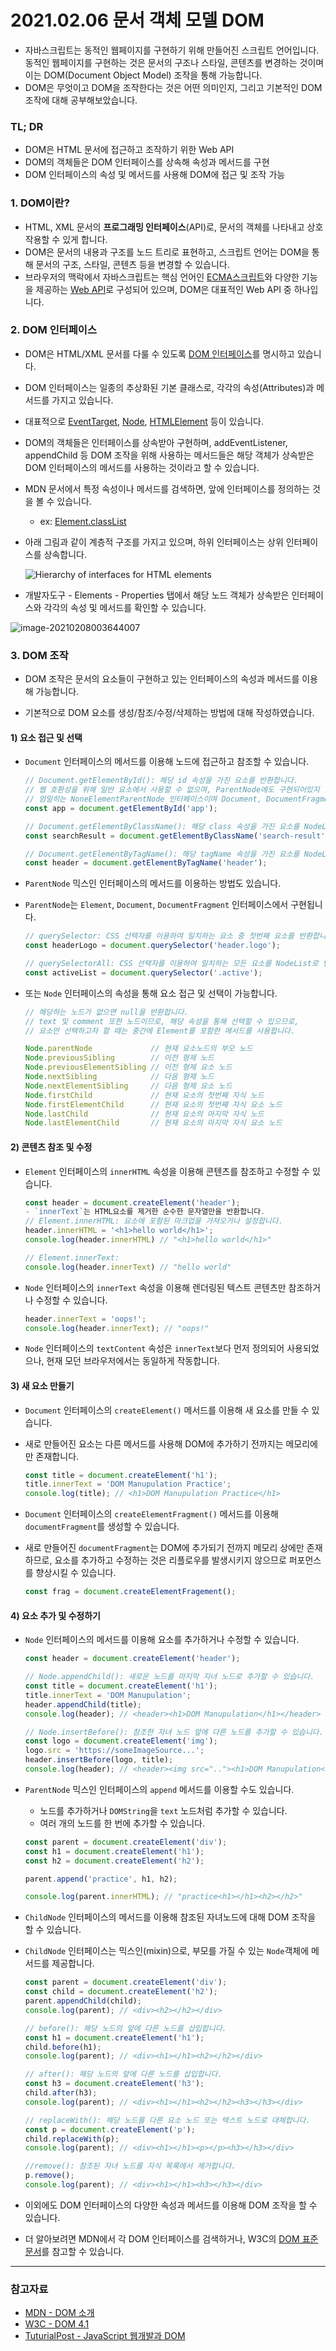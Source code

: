 # 2021.02.06 문서 객체 모델 DOM

- 자바스크립트는 동적인 웹페이지를 구현하기 위해 만들어진 스크립트 언어입니다. 동적인 웹페이지를 구현하는 것은 문서의 구조나 스타일, 콘텐츠를 변경하는 것이며 이는 DOM(Document Object Model) 조작을 통해 가능합니다.
- DOM은 무엇이고 DOM을 조작한다는 것은 어떤 의미인지, 그리고 기본적인 DOM 조작에 대해 공부해보았습니다.




### TL; DR

- DOM은 HTML 문서에 접근하고 조작하기 위한 Web API
- DOM의 객체들은 DOM 인터페이스를 상속해 속성과 메서드를 구현
- DOM 인터페이스의 속성 및 메서드를 사용해 DOM에 접근 및 조작 가능



### 1. DOM이란?

- HTML, XML 문서의 **프로그래밍 인터페이스**(API)로, 문서의 객체를 나타내고 상호작용할 수 있게 합니다.
- DOM은 문서의 내용과 구조를 노드 트리로 표현하고, 스크립트 언어는 DOM을 통해 문서의 구조, 스타일, 콘텐츠 등을 변경할 수 있습니다.
- 브라우저의 맥락에서 자바스크립트는 핵심 언어인 [ECMA스크립트](https://www.ecma-international.org/publications-and-standards/standards/ecma-262/)와 다양한 기능을 제공하는 [Web API](https://developer.mozilla.org/ko/docs/Web/API)로 구성되어 있으며, DOM은 대표적인 Web API 중 하나입니다.



### 2. DOM 인터페이스

- DOM은 HTML/XML 문서를 다룰 수 있도록 [DOM 인터페이스](https://www.w3.org/TR/2004/REC-DOM-Level-3-Core-20040407/DOM3-Core.html#introduction-ID-E7C30826)를 명시하고 있습니다.

- DOM 인터페이스는 일종의 추상화된 기본 클래스로, 각각의 속성(Attributes)과 메서드를 가지고 있습니다.

- 대표적으로 [EventTarget](https://developer.mozilla.org/ko/docs/Web/API/EventTarget), [Node](https://developer.mozilla.org/ko/docs/Web/API/Node), [HTMLElement](https://developer.mozilla.org/ko/docs/Web/API/HTMLElement) 등이 있습니다.

- DOM의 객체들은 인터페이스를 상속받아 구현하며, addEventListener, appendChild 등 DOM 조작을 위해 사용하는 메서드들은 해당 객체가 상속받은 DOM 인터페이스의 메서드를 사용하는 것이라고 할 수 있습니다.

- MDN 문서에서 특정 속성이나 메서드를 검색하면, 앞에 인터페이스를 정의하는 것을 볼 수 있습니다.

  - ex: [Element.classList](https://developer.mozilla.org/ko/docs/Web/API/Element/classList)

- 아래 그림과 같이 계층적 구조를 가지고 있으며, 하위 인터페이스는 상위 인터페이스를 상속합니다.

  ![Hierarchy of interfaces for HTML elements](https://mdn.mozillademos.org/files/16596/html-dom-hierarchy.svg)

- 개발자도구 - Elements - Properties 탭에서 해당 노드 객체가 상속받은 인터페이스와 각각의 속성 및 메서드를 확인할 수 있습니다.

![image-20210208003644007](210206_박태웅_DOM.assets/image-20210208003644007.png)



### 3. DOM 조작

- DOM 조작은 문서의 요소들이 구현하고 있는 인터페이스의 속성과 메서드를 이용해 가능합니다.

- 기본적으로 DOM 요소를 생성/참조/수정/삭제하는 방법에 대해 작성하였습니다.

  


#### 1) 요소 접근 및 선택

- `Document` 인터페이스의 메서드를 이용해 노드에 접근하고 참조할 수 있습니다.

  ```js
  // Document.getElementById(): 해당 id 속성을 가진 요소를 반환합니다.
  // 웹 호환성을 위해 일반 요소에서 사용할 수 없으며, ParentNode에도 구현되어있지 않습니다.
  // 엄밀히는 NoneElementParentNode 인터페이스이며 Document, DocumentFragment가 구현합니다.
  const app = document.getElementById('app');
  
  // Document.getElementByClassName(): 해당 class 속성을 가진 요소를 NodeList 객체로 묶어 반환합니다.
  const searchResult = document.getElementByClassName('search-result');
  
  // Document.getElementByTagName(): 해당 tagName 속성을 가진 요소를 NodeList 객체로 묶어 반환합니다.
  const header = document.getElementByTagName('header');
  ```

- `ParentNode`  믹스인 인터페이스의 메서드를 이용하는 방법도 있습니다.

- `ParentNode`는 `Element`, `Document`, `DocumentFragment` 인터페이스에서 구현됩니다.

  ``` js
  // querySelector: CSS 선택자를 이용하여 일치하는 요소 중 첫번째 요소를 반환합니다.
  const headerLogo = document.querySelector('header.logo');
  
  // querySelectorAll: CSS 선택자를 이용하여 일치하는 모든 요소를 NodeList로 반환합니다. 
  const activeList = document.querySelector('.active');
  ```

- 또는 `Node` 인터페이스의 속성을 통해 요소 접근 및 선택이 가능합니다.

  ``` js
  // 해당하는 노드가 없으면 null을 반환합니다.
  // text 및 comment 또한 노드이므로, 해당 속성을 통해 선택할 수 있으므로,
  // 요소만 선택하고자 할 때는 중간에 Element를 포함한 메서드를 사용합니다.
  
  Node.parentNode             // 현재 요소노드의 부모 노드
  Node.previousSibling        // 이전 형제 노드
  Node.previousElementSibling // 이전 형제 요소 노드
  Node.nextSibling            // 다음 형제 노드
  Node.nextElementSibling     // 다음 형제 요소 노드
  Node.firstChild             // 현재 요소의 첫번째 자식 노드
  Node.firstElementChild      // 현재 요소의 첫번째 자식 요소 노드
  Node.lastChild              // 현재 요소의 마지막 자식 노드
  Node.lastElementChild       // 현재 요소의 마지막 자식 요소 노드
  ```



#### 2) 콘텐츠 참조 및 수정

- `Element` 인터페이스의 `innerHTML` 속성을 이용해 콘텐츠를 참조하고 수정할 수 있습니다.

  ``` js
  const header = document.createElement('header');
  - `innerText`는 HTML요소를 제거한 순수한 문자열만을 반환합니다.
  // Element.innerHTML: 요소에 포함된 마크업을 가져오거나 설정합니다.
  header.innerHTML = '<h1>hello world</h1>';
  console.log(header.innerHTML) // "<h1>hello world</h1>"
  
  // Element.innerText: 
  console.log(header.innerText) // "hello world"
  ```

  

- `Node` 인터페이스의 `innerText` 속성을 이용해 렌더링된 텍스트 콘텐츠만 참조하거나 수정할 수 있습니다.

  ``` js
  header.innerText = 'oops!';
  console.log(header.innerText); // "oops!"
  ```

- `Node` 인터페이스의 `textContent` 속성은 `innerText`보다 먼저 정의되어 사용되었으나, 현재 모던 브라우저에서는 동일하게 작동합니다.



#### 3) 새 요소 만들기

- `Document` 인터페이스의 `createElement()` 메서드를 이용해 새 요소를 만들 수 있습니다.

- 새로 만들어진 요소는 다른 메서드를 사용해 DOM에 추가하기 전까지는 메모리에만 존재합니다.

  ``` js
  const title = document.createElement('h1');
  title.innerText = 'DOM Manupulation Practice';
  console.log(title); // <h1>DOM Manupulation Practice</h1>
  ```

- `Document` 인터페이스의 `createElementFragment()` 메서드를 이용해 `documentFragment`를 생성할 수 있습니다.

- 새로 만들어진 `documentFragment`는 DOM에 추가되기 전까지 메모리 상에만 존재하므로, 요소를 추가하고 수정하는 것은 리플로우를 발생시키지 않으므로 퍼포먼스를 향상시킬 수 있습니다.

  ``` js
  const frag = document.createElementFragement();
  ```

  

#### 4) 요소 추가 및 수정하기

- `Node` 인터페이스의 메서드를 이용해 요소를 추가하거나 수정할 수 있습니다.

  ``` js
  const header = document.createElement('header');
  
  // Node.appendChild(): 새로운 노드를 마지막 자녀 노드로 추가할 수 있습니다.
  const title = document.createElement('h1');
  title.innerText = 'DOM Manupulation';
  header.appendChild(title);
  console.log(header); // <header><h1>DOM Manupulation</h1></header>
  
  // Node.insertBefore(): 참조한 자녀 노드 앞에 다른 노드를 추가할 수 있습니다.
  const logo = document.createElement('img');
  logo.src = 'https://someImageSource...';
  header.insertBefore(logo, title);
  console.log(header); // <header><img src=".."><h1>DOM Manupulation</h1></header>
  ```



- `ParentNode` 믹스인 인터페이스의 `append` 메서드를 이용할 수도 있습니다.

  - 노드를 추가하거나 `DOMString`을 `text` 노드처럼 추가할 수 있습니다.
  - 여러 개의 노드를 한 번에 추가할 수 있습니다.

  ``` js
  const parent = document.createElement('div');
  const h1 = document.createElement('h1');
  const h2 = document.createElement('h2');
  
  parent.append('practice', h1, h2);
  
  console.log(parent.innerHTML); // "practice<h1></h1><h2></h2>"
  ```

  

- `ChildNode` 인터페이스의 메서드를 이용해 참조된 자녀노드에 대해 DOM 조작을 할  수 있습니다.

- `ChildNode` 인터페이스는 믹스인(mixin)으로, 부모를 가질 수 있는 `Node`객체에 메서드를 제공합니다.

  ``` js
  const parent = document.createElement('div');
  const child = document.createElement('h2');
  parent.appendChild(child);
  console.log(parent); // <div><h2></h2></div>
  
  // before(): 해당 노드의 앞에 다른 노드를 삽입합니다.
  const h1 = document.createElement('h1');
  child.before(h1);
  console.log(parent); // <div><h1></h1><h2></h2></div>
  
  // after(): 해당 노드의 앞에 다른 노드를 삽입합니다.
  const h3 = document.createElement('h3');
  child.after(h3);
  console.log(parent); // <div><h1></h1><h2></h2><h3></h3></div>
  
  // replaceWith(): 해당 노드를 다른 요소 노드 또는 텍스트 노드로 대체합니다.
  const p = document.createElement('p');
  child.replaceWith(p);
  console.log(parent); // <div><h1></h1><p></p><h3></h3></div>
  
  //remove(): 참조된 자녀 노드를 자식 목록에서 제거합니다.
  p.remove();
  console.log(parent); // <div><h1></h1><h3></h3></div>
  ```



- 이외에도 DOM 인터페이스의 다양한 속성과 메서드를 이용해 DOM 조작을 할 수 있습니다.
- 더 알아보려면 MDN에서 각 DOM 인터페이스를 검색하거나, W3C의 [DOM  표준 문서](https://www.w3.org/TR/dom41/)를 참고할 수 있습니다.



---

### 참고자료

- [MDN - DOM 소개](https://developer.mozilla.org/ko/docs/Web/API/Document_Object_Model/%EC%86%8C%EA%B0%9C)
- [W3C - DOM 4.1](https://www.w3.org/TR/dom41/)
- [TuturialPost - JavaScript 웹개발과 DOM](https://tutorialpost.apptilus.com/code/posts/js/w02-script-tag/)